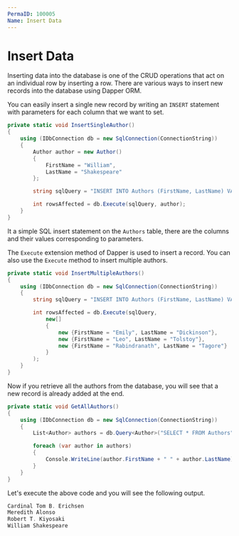 ```yaml
---
PermaID: 100005
Name: Insert Data
---
```


# Insert Data

Inserting data into the database is one of the CRUD operations that act on an individual row by inserting a row. There are various ways to insert new records into the database using Dapper ORM.

You can easily insert a single new record by writing an `INSERT` statement with parameters for each column that we want to set.


```csharp
private static void InsertSingleAuthor()
{
    using (IDbConnection db = new SqlConnection(ConnectionString))
    {
        Author author = new Author()
        {
            FirstName = "William",
            LastName = "Shakespeare"
        };

        string sqlQuery = "INSERT INTO Authors (FirstName, LastName) VALUES(@FirstName, @LastName)";

        int rowsAffected = db.Execute(sqlQuery, author);
    }
}
```

It a simple SQL insert statement on the `Authors` table, there are the columns and their values corresponding to parameters. 

The `Execute` extension method of Dapper is used to insert a record. You can also use the `Execute` method to insert multiple authors.

```csharp
private static void InsertMultipleAuthors()
{
    using (IDbConnection db = new SqlConnection(ConnectionString))
    {
        string sqlQuery = "INSERT INTO Authors (FirstName, LastName) VALUES(@FirstName, @LastName)";

        int rowsAffected = db.Execute(sqlQuery,
            new[]
            {
                new {FirstName = "Emily", LastName = "Dickinson"},
                new {FirstName = "Leo", LastName = "Tolstoy"},
                new {FirstName = "Rabindranath", LastName = "Tagore"}
            }
        );
    }
}
```

Now if you retrieve all the authors from the database, you will see that a new record is already added at the end.

```csharp
private static void GetAllAuthors()
{
    using (IDbConnection db = new SqlConnection(ConnectionString))
    {
        List<Author> authors = db.Query<Author>("SELECT * FROM Authors").ToList();

        foreach (var author in authors)
        {
            Console.WriteLine(author.FirstName + " " + author.LastName);
        }
    }
}
```

Let's execute the above code and you will see the following output.

```csharp
Cardinal Tom B. Erichsen
Meredith Alonso
Robert T. Kiyosaki
William Shakespeare
```